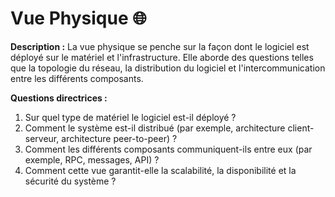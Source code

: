 # Vue Physique 🌐

**Description :** La vue physique se penche sur la façon dont le logiciel est déployé sur le matériel et l'infrastructure. Elle aborde des questions telles que la topologie du réseau, la distribution du logiciel et l'intercommunication entre les différents composants.

**Questions directrices :**
1. Sur quel type de matériel le logiciel est-il déployé ?
2. Comment le système est-il distribué (par exemple, architecture client-serveur, architecture peer-to-peer) ?
3. Comment les différents composants communiquent-ils entre eux (par exemple, RPC, messages, API) ?
4. Comment cette vue garantit-elle la scalabilité, la disponibilité et la sécurité du système ?
